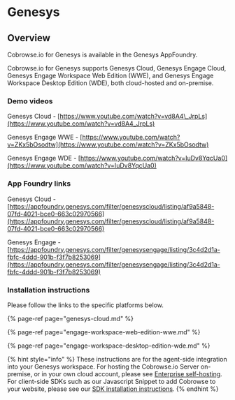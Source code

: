 # Genesys

## Overview

Cobrowse.io for Genesys is available in the Genesys AppFoundry. 

Cobrowse.io for Genesys supports Genesys Cloud, Genesys Engage Cloud, Genesys Engage Workspace Web Edition \(WWE\), and Genesys Engage Workspace Desktop Edition \(WDE\), both cloud-hosted and on-premise. 

### Demo videos

Genesys Cloud - [https://www.youtube.com/watch?v=vd8A4\_JrpLs](https://www.youtube.com/watch?v=vd8A4_JrpLs)

Genesys Engage WWE - [https://www.youtube.com/watch?v=ZKx5bOsodtw](https://www.youtube.com/watch?v=ZKx5bOsodtw)

Genesys Engage WDE - [https://www.youtube.com/watch?v=IuDv8YqcUa0](https://www.youtube.com/watch?v=IuDv8YqcUa0)

### App Foundry links

Genesys Cloud - [https://appfoundry.genesys.com/filter/genesyscloud/listing/af9a5848-07fd-4021-bce0-663c02970566](https://appfoundry.genesys.com/filter/genesyscloud/listing/af9a5848-07fd-4021-bce0-663c02970566)

Genesys Engage - [https://appfoundry.genesys.com/filter/genesysengage/listing/3c4d2d1a-fbfc-4ddd-901b-f3f7b8253069](https://appfoundry.genesys.com/filter/genesysengage/listing/3c4d2d1a-fbfc-4ddd-901b-f3f7b8253069)

### Installation instructions

Please follow the links to the specific platforms below. 

{% page-ref page="genesys-cloud.md" %}

{% page-ref page="engage-workspace-web-edition-wwe.md" %}

{% page-ref page="engage-workspace-desktop-edition-wde.md" %}



{% hint style="info" %}
These instructions are for the agent-side integration into your Genesys workspace. For hosting the Cobrowse.io Server on-premise, or in your own cloud account, please see [Enterprise self-hosting](../../../enterprise-self-hosting/docker-compose.md). For client-side SDKs such as our Javascript Snippet to add Cobrowse to your website, please see our [SDK installation instructions](../../../sdk-installation/web.md). 
{% endhint %}




